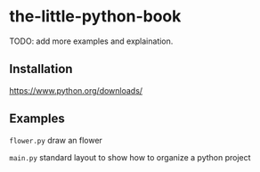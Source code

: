 # the-little-python-book

TODO: add more examples and explaination.

## Installation
https://www.python.org/downloads/

## Examples

`flower.py` draw an flower

`main.py` standard layout to show how to organize a python project